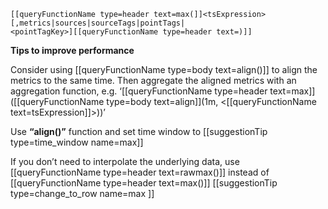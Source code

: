 ```
[[queryFunctionName type=header text=max(]]<tsExpression>
[,metrics|sources|sourceTags|pointTags|
<pointTagKey>][[queryFunctionName type=header text=)]]
```

**Tips to improve performance**

Consider using [[queryFunctionName type=body text=align()]] to align the metrics to the same time. Then aggregate the aligned metrics with an aggregation function, e.g. ‘[[queryFunctionName type=header text=max]]([[queryFunctionName type=body text=align]](1m, <[[queryFunctionName text=tsExpression]]>))’

Use **“align()”** function and set time window to
[[suggestionTip type=time_window name=max]]

If you don’t need to interpolate the underlying data, use [[queryFunctionName type=header text=rawmax()]] instead of [[queryFunctionName type=header text=max()]]
[[suggestionTip type=change_to_row name=max ]]